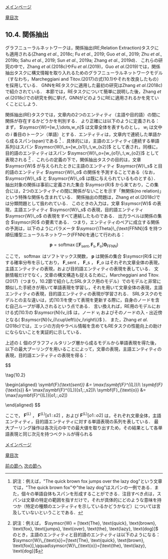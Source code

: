 [メインページ](../../index.markdown)

[章目次](./chap10.md)
## 10.4. 関係抽出

グラフニューラルネットワークは，関係抽出(RE;Relation Extraction)タスクにも適用される(Zhang *et al*., 2018c; Fu *et al*., 2019; Guo *et al*., 2019; Zhu *et al*., 2019b; Sahu *et al*., 2019; Sun *et al*., 2019a; Zhang *et al*., 2019d)． これらの研究の中で，Zhang *et al*.(2018c)やFu *et al*.(2019)，Guo *et al*.(2019)では，関係抽出タスクに構文情報を取り入れるためのグラフニューラルネットワークモデル（すなわち，Marcheggiani and Titov.(2017)の式(10.1)やそれを改良したもの）を採用している． GNNをREタスクに適用した最初の研究はZhang *et al*.(2018c)で紹介されている． 本節では，REタスクについて簡単に説明した後，Zhang *et al*.(2018c)での研究を例に挙げ，GNNがどのようにREに適用されるかを見ていくことにしよう．

関係抽出(RE)タスクでは，文章内の2つのエンティティ（主語や目的語）の間に関係が存在するかどうかを判別する． より正確には以下のように定義される：まず， $\symscr{W}=[w_1,\dots,w_n]$ は文章全体を表すものとし， $w_i$ は文中の $i$ 番目のトークン（単語）とする．エンティティは，文章内で連続した単語から成るスパン(span)である
[^4]
．具体的には，主語のエンティティ(連続する単語系列)はスパン $\symscr{W}\_s=[w_{s1}\,:\,w_{s2}]$ として表され，同様に，目的語のエンティティはスパン $\symscr{W}\_o=[w_{o1}\,:\,w_{o2}]$ として表現される
[^5]
．これらの定義の下で，関係抽出タスクの目的は，文章 $\symscr{W}$ が与えられたときに主語のエンティティ $\symscr{W}\_s$ と目的語のエンティティ $\symscr{W}\_o$ の関係を予測することである（なお， $\symscr{W}\_s$ と $\symscr{W}\_o$ は既に与えられているものとする）． 抽出対象の関係は事前に定義された集合 $\symscr{R}$ から来ており，この集合には，2つのエンティティの間に関係がないことを示す「無関係(no relation)」という特殊な関係も含まれている． 関係抽出の問題は，Zhang *et al*.(2018c)では分類問題として扱われている． このときの入力は，文章 $\symscr{W}$ の表現，主語エンティティ $\symscr{W}\_s$ の表現，目的語エンティティ $\symscr{W}\_o$ の表現をすべて連結したものである． 出力ラベルは関係の集合 $\symscr{R}$ の要素である． つまり，エンティティのペアに成立する関係の予測は，以下のようにパラメータ $\symscr{\Theta}\_{\text{FFNN}}$ を持つ順伝播型ニューラルネットワーク(FFNN)を通じて行われる：  

$$
 \symbf{p} = \operatorname{softmax}([\symbf{F}_{\text{sent}}, \symbf{F}_{\text{s}}, \symbf{F}_{\text{o}}]\symbf{\Theta}_{\text{FFNN}}) $$


  ここで， $\operatorname{softmax}$ はソフトマックス関数， $\symbf{p}$ は関係の集合 $\symscr{R}$ に対する確率分布を示しており， $\symbf{F}\_{\text{sent}}$ ， $\symbf{F}\_{\text{s}}$ ， $\symbf{F}\_{\text{o}}$ はそれぞれ文章全体の表現，主語エンティティの表現，および目的語エンティティの表現を表している． 文脈情報だけでなく，文章の構文構造も捉えるために，Marcheggiani and Titov.(2017)（つまり，10.2節で紹介したSRLタスク用のモデル）でのモデルと非常に類似した手続きが用いて単語表現を学習し，それを用いて文章全体の表現，主語エンティティの表現，目的語エンティティの表現が学習される． SRLタスクのモデルとの主な違いは，式(10.1)を使って表現を更新する際に，自身のノードを含む自己ループが導入されるという点である． 言い換えれば，RE用のモデルにおける式(10.1)の $\symscr{N}(v_i)$ は，ノード $v_i$ およびそのノードの入・出近傍となる( $\symscr{N}(v_i)\cup\left\\{v_i\right\\}$ )． また，Zhang *et al*.(2018c)では，エッジの方向やラベル情報を含めてもREタスクの性能向上の助けにならないことを実証的に示している．

上述の $L$ 個のグラフフィルタリング層から成るモデルから単語表現を得た後，以下の最大プーリングを用いることによって，文章の表現，主語エンティティの表現，目的語エンティティの表現を得る：

 $$
 
\tag{10.2}
    
\begin{aligned}
        \symbf{F}_{\text{sent}} &= \max(\symbf{F}^{(L)})\\
        \symbf{F}_{\text{s}} &= \max(\symbf{F}^{(L)}[s1\,:\,s2])\\
        \symbf{F}_{\text{o}} &= \max(\symbf{F}^{(L)}[o1\,:\,o2])
    
\end{aligned}
$$

 

ここで， $\symbf{F}^{(L)}$ ， $\symbf{F}^{(L)}[s1\,:\,s2]$ ，および $\symbf{F}^{(L)}[o1\,:\,o2]$ は，それぞれ文章全体，主語エンティティ，目的語エンティティに対する単語表現の系列を表している． 最大プーリング操作は各次元の中での最大値を取り出すため，その結果として各単語表現と同じ次元を持つベクトルが得られる


[メインページ](../../index.markdown)

[章目次](./chap10.md)

[前の節へ](./subsection_03.md) [次の節へ](./subsection_05.md)

[^4]: 訳注：例えば，"The quick brown fox jumps over the lazy dog"という文章では，"The quick brown fox"や"the lazy dog"はスパンの一例である．また，個々の単語自体もスパンを形成することができる．注目すべき点は，スパンは文章の特定の範囲を指すだけで，それが具体的にどのような意味を持つか（特定の種類のエンティティを示しているかどうかなど）については言及していないということである．
[^5]: 訳注：例えば，  $\symscr{W} = [\text{The}, \text{quick}, \text{brown}, \text{fox}, \text{jumps}, \text{over}, \text{the}, \text{lazy}, \text{dog}]$  のとき，主語のエンティティと目的語のエンティティは以下のようになる：  $\symscr{W}\_{\text{s}}=[\text{The}, \text{quick}, \text{brown}, \text{fox}],\qquad\symscr{W}\_{\text{o}}=[\text{the}, \text{lazy}, \text{dog}]$ 
